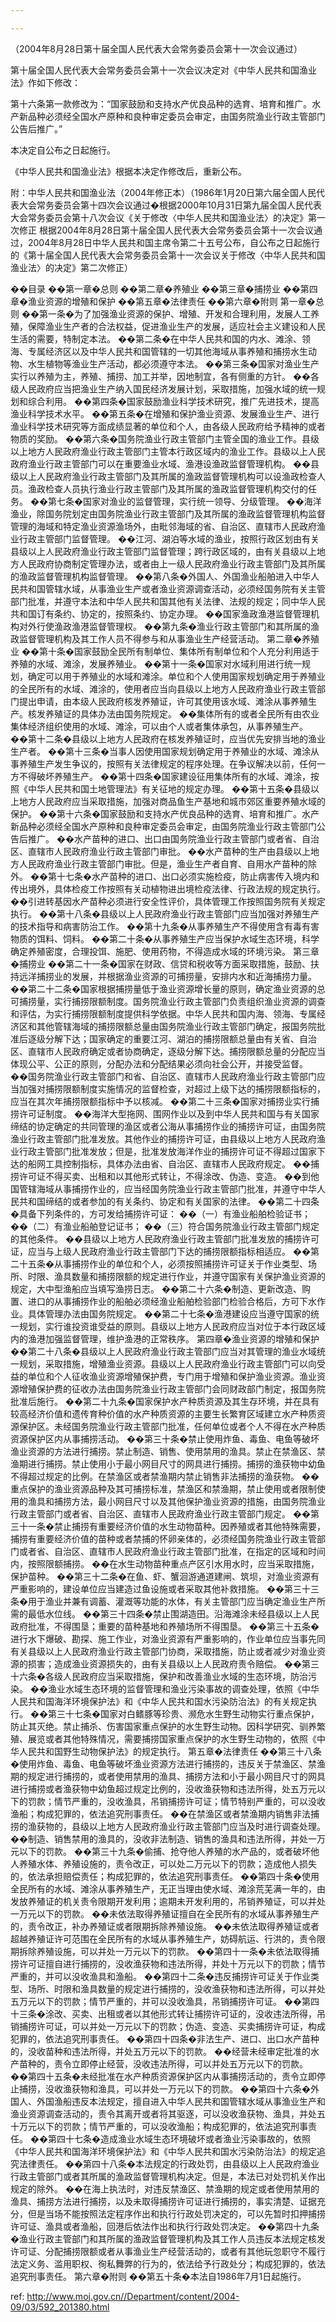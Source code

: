 ```yaml
---

---
```




（2004年8月28日第十届全国人民代表大会常务委员会第十一次会议通过）

第十届全国人民代表大会常务委员会第十一次会议决定对《中华人民共和国渔业法》作如下修改：

第十六条第一款修改为：“国家鼓励和支持水产优良品种的选育、培育和推广。水产新品种必须经全国水产原种和良种审定委员会审定，由国务院渔业行政主管部门公告后推广。”

本决定自公布之日起施行。

《中华人民共和国渔业法》根据本决定作修改后，重新公布。

附：中华人民共和国渔业法（2004年修正本）（1986年1月20日第六届全国人民代表大会常务委员会第十四次会议通过�根据2000年10月31日第九届全国人民代表大会常务委员会第十八次会议《关于修改〈中华人民共和国渔业法〉的决定》第一次修正 根据2004年8月28日第十届全国人民代表大会常务委员会第十一次会议通过，2004年8月28日中华人民共和国主席令第二十五号公布，自公布之日起施行的《第十届全国人民代表大会常务委员会第十一次会议关于修改〈中华人民共和国渔业法〉的决定》第二次修正）

��目录 ��第一章�总则 ��第二章�养殖业 ��第三章�捕捞业 ��第四章�渔业资源的增殖和保护 ��第五章�法律责任 ��第六章�附则  第一章�总则 ��第一条�为了加强渔业资源的保护、增殖、开发和合理利用，发展人工养殖，保障渔业生产者的合法权益，促进渔业生产的发展，适应社会主义建设和人民生活的需要，特制定本法。 ��第二条�在中华人民共和国的内水、滩涂、领海、专属经济区以及中华人民共和国管辖的一切其他海域从事养殖和捕捞水生动物、水生植物等渔业生产活动，都必须遵守本法。 ��第三条�国家对渔业生产实行以养殖为主，养殖、捕捞、加工并举，因地制宜，各有侧重的方针。 ��各级人民政府应当把渔业生产纳入国民经济发展计划，采取措施，加强水域的统一规划和综合利用。 ��第四条�国家鼓励渔业科学技术研究，推广先进技术，提高渔业科学技术水平。 ��第五条�在增殖和保护渔业资源、发展渔业生产、进行渔业科学技术研究等方面成绩显著的单位和个人，由各级人民政府给予精神的或者物质的奖励。 ��第六条�国务院渔业行政主管部门主管全国的渔业工作。县级以上地方人民政府渔业行政主管部门主管本行政区域内的渔业工作。县级以上人民政府渔业行政主管部门可以在重要渔业水域、渔港设渔政监督管理机构。 ��县级以上人民政府渔业行政主管部门及其所属的渔政监督管理机构可以设渔政检查人员。渔政检查人员执行渔业行政主管部门及其所属的渔政监督管理机构交付的任务。 ��第七条�国家对渔业的监督管理，实行统一领导、分级管理。 ��海洋渔业，除国务院划定由国务院渔业行政主管部门及其所属的渔政监督管理机构监督管理的海域和特定渔业资源渔场外，由毗邻海域的省、自治区、直辖市人民政府渔业行政主管部门监督管理。 ��江河、湖泊等水域的渔业，按照行政区划由有关县级以上人民政府渔业行政主管部门监督管理；跨行政区域的，由有关县级以上地方人民政府协商制定管理办法，或者由上一级人民政府渔业行政主管部门及其所属的渔政监督管理机构监督管理。 ��第八条�外国人、外国渔业船舶进入中华人民共和国管辖水域，从事渔业生产或者渔业资源调查活动，必须经国务院有关主管部门批准，并遵守本法和中华人民共和国其他有关法律、法规的规定；同中华人民共和国订有条约、协定的，按照条约、协定办理。 ��国家渔政渔港监督管理机构对外行使渔政渔港监督管理权。 ��第九条�渔业行政主管部门和其所属的渔政监督管理机构及其工作人员不得参与和从事渔业生产经营活动。 第二章�养殖业 ��第十条�国家鼓励全民所有制单位、集体所有制单位和个人充分利用适于养殖的水域、滩涂，发展养殖业。 ��第十一条�国家对水域利用进行统一规划，确定可以用于养殖业的水域和滩涂。单位和个人使用国家规划确定用于养殖业的全民所有的水域、滩涂的，使用者应当向县级以上地方人民政府渔业行政主管部门提出申请，由本级人民政府核发养殖证，许可其使用该水域、滩涂从事养殖生产。核发养殖证的具体办法由国务院规定。 ��集体所有的或者全民所有由农业集体经济组织使用的水域、滩涂，可以由个人或者集体承包，从事养殖生产。 ��第十二条�县级以上地方人民政府在核发养殖证时，应当优先安排当地的渔业生产者。 ��第十三条�当事人因使用国家规划确定用于养殖业的水域、滩涂从事养殖生产发生争议的，按照有关法律规定的程序处理。在争议解决以前，任何一方不得破坏养殖生产。 ��第十四条�国家建设征用集体所有的水域、滩涂，按照《中华人民共和国土地管理法》有关征地的规定办理。 ��第十五条�县级以上地方人民政府应当采取措施，加强对商品鱼生产基地和城市郊区重要养殖水域的保护。 ��第十六条�国家鼓励和支持水产优良品种的选育、培育和推广。水产新品种必须经全国水产原种和良种审定委员会审定，由国务院渔业行政主管部门公告后推广。 ��水产苗种的进口、出口由国务院渔业行政主管部门或者省、自治区、直辖市人民政府渔业行政主管部门审批。 ��水产苗种的生产由县级以上地方人民政府渔业行政主管部门审批。但是，渔业生产者自育、自用水产苗种的除外。 ��第十七条�水产苗种的进口、出口必须实施检疫，防止病害传入境内和传出境外，具体检疫工作按照有关动植物进出境检疫法律、行政法规的规定执行。 ��引进转基因水产苗种必须进行安全性评价，具体管理工作按照国务院有关规定执行。 ��第十八条�县级以上人民政府渔业行政主管部门应当加强对养殖生产的技术指导和病害防治工作。 ��第十九条�从事养殖生产不得使用含有毒有害物质的饵料、饲料。 ��第二十条�从事养殖生产应当保护水域生态环境，科学确定养殖密度，合理投饵、施肥、使用药物，不得造成水域的环境污染。 第三章�捕捞业 ��第二十一条�国家在财政、信贷和税收等方面采取措施，鼓励、扶持远洋捕捞业的发展，并根据渔业资源的可捕捞量，安排内水和近海捕捞力量。 ��第二十二条�国家根据捕捞量低于渔业资源增长量的原则，确定渔业资源的总可捕捞量，实行捕捞限额制度。国务院渔业行政主管部门负责组织渔业资源的调查和评估，为实行捕捞限额制度提供科学依据。中华人民共和国内海、领海、专属经济区和其他管辖海域的捕捞限额总量由国务院渔业行政主管部门确定，报国务院批准后逐级分解下达；国家确定的重要江河、湖泊的捕捞限额总量由有关省、自治区、直辖市人民政府确定或者协商确定，逐级分解下达。捕捞限额总量的分配应当体现公平、公正的原则，分配办法和分配结果必须向社会公开，并接受监督。 ��国务院渔业行政主管部门和省、自治区、直辖市人民政府渔业行政主管部门应当加强对捕捞限额制度实施情况的监督检查，对超过上级下达的捕捞限额指标的，应当在其次年捕捞限额指标中予以核减。 ��第二十三条�国家对捕捞业实行捕捞许可证制度。 ��海洋大型拖网、围网作业以及到中华人民共和国与有关国家缔结的协定确定的共同管理的渔区或者公海从事捕捞作业的捕捞许可证，由国务院渔业行政主管部门批准发放。其他作业的捕捞许可证，由县级以上地方人民政府渔业行政主管部门批准发放；但是，批准发放海洋作业的捕捞许可证不得超过国家下达的船网工具控制指标，具体办法由省、自治区、直辖市人民政府规定。 ��捕捞许可证不得买卖、出租和以其他形式转让，不得涂改、伪造、变造。 ��到他国管辖海域从事捕捞作业的，应当经国务院渔业行政主管部门批准，并遵守中华人民共和国缔结的或者参加的有关条约、协定和有关国家的法律。 ��第二十四条�具备下列条件的，方可发给捕捞许可证： ��（一）有渔业船舶检验证书； ��（二）有渔业船舶登记证书； ��（三）符合国务院渔业行政主管部门规定的其他条件。 ��县级以上地方人民政府渔业行政主管部门批准发放的捕捞许可证，应当与上级人民政府渔业行政主管部门下达的捕捞限额指标相适应。 ��第二十五条�从事捕捞作业的单位和个人，必须按照捕捞许可证关于作业类型、场所、时限、渔具数量和捕捞限额的规定进行作业，并遵守国家有关保护渔业资源的规定，大中型渔船应当填写渔捞日志。 ��第二十六条�制造、更新改造、购置、进口的从事捕捞作业的船舶必须经渔业船舶检验部门检验合格后，方可下水作业。具体管理办法由国务院规定。 ��第二十七条�渔港建设应当遵守国家的统一规划，实行谁投资谁受益的原则。县级以上地方人民政府应当对位于本行政区域内的渔港加强监督管理，维护渔港的正常秩序。 第四章�渔业资源的增殖和保护 ��第二十八条�县级以上人民政府渔业行政主管部门应当对其管理的渔业水域统一规划，采取措施，增殖渔业资源。县级以上人民政府渔业行政主管部门可以向受益的单位和个人征收渔业资源增殖保护费，专门用于增殖和保护渔业资源。渔业资源增殖保护费的征收办法由国务院渔业行政主管部门会同财政部门制定，报国务院批准后施行。 ��第二十九条�国家保护水产种质资源及其生存环境，并在具有较高经济价值和遗传育种价值的水产种质资源的主要生长繁育区域建立水产种质资源保护区。未经国务院渔业行政主管部门批准，任何单位或者个人不得在水产种质资源保护区内从事捕捞活动。 ��第三十条�禁止使用炸鱼、毒鱼、电鱼等破坏渔业资源的方法进行捕捞。禁止制造、销售、使用禁用的渔具。禁止在禁渔区、禁渔期进行捕捞。禁止使用小于最小网目尺寸的网具进行捕捞。捕捞的渔获物中幼鱼不得超过规定的比例。在禁渔区或者禁渔期内禁止销售非法捕捞的渔获物。 ��重点保护的渔业资源品种及其可捕捞标准，禁渔区和禁渔期，禁止使用或者限制使用的渔具和捕捞方法，最小网目尺寸以及其他保护渔业资源的措施，由国务院渔业行政主管部门或者省、自治区、直辖市人民政府渔业行政主管部门规定。 ��第三十一条�禁止捕捞有重要经济价值的水生动物苗种。因养殖或者其他特殊需要，捕捞有重要经济价值的苗种或者禁捕的怀卵亲体的，必须经国务院渔业行政主管部门或者省、自治区、直辖市人民政府渔业行政主管部门批准，在指定的区域和时间内，按照限额捕捞。 ��在水生动物苗种重点产区引水用水时，应当采取措施，保护苗种。 ��第三十二条�在鱼、虾、蟹洄游通道建闸、筑坝，对渔业资源有严重影响的，建设单位应当建造过鱼设施或者采取其他补救措施。 ��第三十三条�用于渔业并兼有调蓄、灌溉等功能的水体，有关主管部门应当确定渔业生产所需的最低水位线。 ��第三十四条�禁止围湖造田。沿海滩涂未经县级以上人民政府批准，不得围垦；重要的苗种基地和养殖场所不得围垦。 ��第三十五条�进行水下爆破、勘探、施工作业，对渔业资源有严重影响的，作业单位应当事先同有关县级以上人民政府渔业行政主管部门协商，采取措施，防止或者减少对渔业资源的损害；造成渔业资源损失的，由有关县级以上人民政府责令赔偿。 ��第三十六条�各级人民政府应当采取措施，保护和改善渔业水域的生态环境，防治污染。 ��渔业水域生态环境的监督管理和渔业污染事故的调查处理，依照《中华人民共和国海洋环境保护法》和《中华人民共和国水污染防治法》的有关规定执行。 ��第三十七条�国家对白鳍豚等珍贵、濒危水生野生动物实行重点保护，防止其灭绝。禁止捕杀、伤害国家重点保护的水生野生动物。因科学研究、驯养繁殖、展览或者其他特殊情况，需要捕捞国家重点保护的水生野生动物的，依照《中华人民共和国野生动物保护法》的规定执行。 第五章�法律责任 ��第三十八条�使用炸鱼、毒鱼、电鱼等破坏渔业资源方法进行捕捞的，违反关于禁渔区、禁渔期的规定进行捕捞的，或者使用禁用的渔具、捕捞方法和小于最小网目尺寸的网具进行捕捞或者渔获物中幼鱼超过规定比例的，没收渔获物和违法所得，处五万元以下的罚款；情节严重的，没收渔具，吊销捕捞许可证；情节特别严重的，可以没收渔船；构成犯罪的，依法追究刑事责任。 ��在禁渔区或者禁渔期内销售非法捕捞的渔获物的，县级以上地方人民政府渔业行政主管部门应当及时进行调查处理。 ��制造、销售禁用的渔具的，没收非法制造、销售的渔具和违法所得，并处一万元以下的罚款。 ��第三十九条�偷捕、抢夺他人养殖的水产品的，或者破坏他人养殖水体、养殖设施的，责令改正，可以处二万元以下的罚款；造成他人损失的，依法承担赔偿责任；构成犯罪的，依法追究刑事责任。 ��第四十条�使用全民所有的水域、滩涂从事养殖生产，无正当理由使水域、滩涂荒芜满一年的，由发放养殖证的机关责令限期开发利用；逾期未开发利用的，吊销养殖证，可以并处一万元以下的罚款。 ��未依法取得养殖证擅自在全民所有的水域从事养殖生产的，责令改正，补办养殖证或者限期拆除养殖设施。 ��未依法取得养殖证或者超越养殖证许可范围在全民所有的水域从事养殖生产，妨碍航运、行洪的，责令限期拆除养殖设施，可以并处一万元以下的罚款。 ��第四十一条�未依法取得捕捞许可证擅自进行捕捞的，没收渔获物和违法所得，并处十万元以下的罚款；情节严重的，并可以没收渔具和渔船。 ��第四十二条�违反捕捞许可证关于作业类型、场所、时限和渔具数量的规定进行捕捞的，没收渔获物和违法所得，可以并处五万元以下的罚款；情节严重的，并可以没收渔具，吊销捕捞许可证。 ��第四十三条�涂改、买卖、出租或者以其他形式转让捕捞许可证的，没收违法所得，吊销捕捞许可证，可以并处一万元以下的罚款；伪造、变造、买卖捕捞许可证，构成犯罪的，依法追究刑事责任。 ��第四十四条�非法生产、进口、出口水产苗种的，没收苗种和违法所得，并处五万元以下的罚款。 ��经营未经审定批准的水产苗种的，责令立即停止经营，没收违法所得，可以并处五万元以下的罚款。 ��第四十五条�未经批准在水产种质资源保护区内从事捕捞活动的，责令立即停止捕捞，没收渔获物和渔具，可以并处一万元以下的罚款。 ��第四十六条�外国人、外国渔船违反本法规定，擅自进入中华人民共和国管辖水域从事渔业生产和渔业资源调查活动的，责令其离开或者将其驱逐，可以没收渔获物、渔具，并处五十万元以下的罚款；情节严重的，可以没收渔船；构成犯罪的，依法追究刑事责任。 ��第四十七条�造成渔业水域生态环境破坏或者渔业污染事故的，依照《中华人民共和国海洋环境保护法》和《中华人民共和国水污染防治法》的规定追究法律责任。 ��第四十八条�本法规定的行政处罚，由县级以上人民政府渔业行政主管部门或者其所属的渔政监督管理机构决定。但是，本法已对处罚机关作出规定的除外。 ��在海上执法时，对违反禁渔区、禁渔期的规定或者使用禁用的渔具、捕捞方法进行捕捞，以及未取得捕捞许可证进行捕捞的，事实清楚、证据充分，但是当场不能按照法定程序作出和执行行政处罚决定的，可以先暂时扣押捕捞许可证、渔具或者渔船，回港后依法作出和执行行政处罚决定。 ��第四十九条�渔业行政主管部门和其所属的渔政监督管理机构及其工作人员违反本法规定核发许可证、分配捕捞限额或者从事渔业生产经营活动的，或者有其他玩忽职守不履行法定义务、滥用职权、徇私舞弊的行为的，依法给予行政处分；构成犯罪的，依法追究刑事责任。 第六章�附则 ��第五十条�本法自1986年7月1日起施行。

 ref: <http://www.moj.gov.cn//Department/content/2004-09/03/592_201380.html>